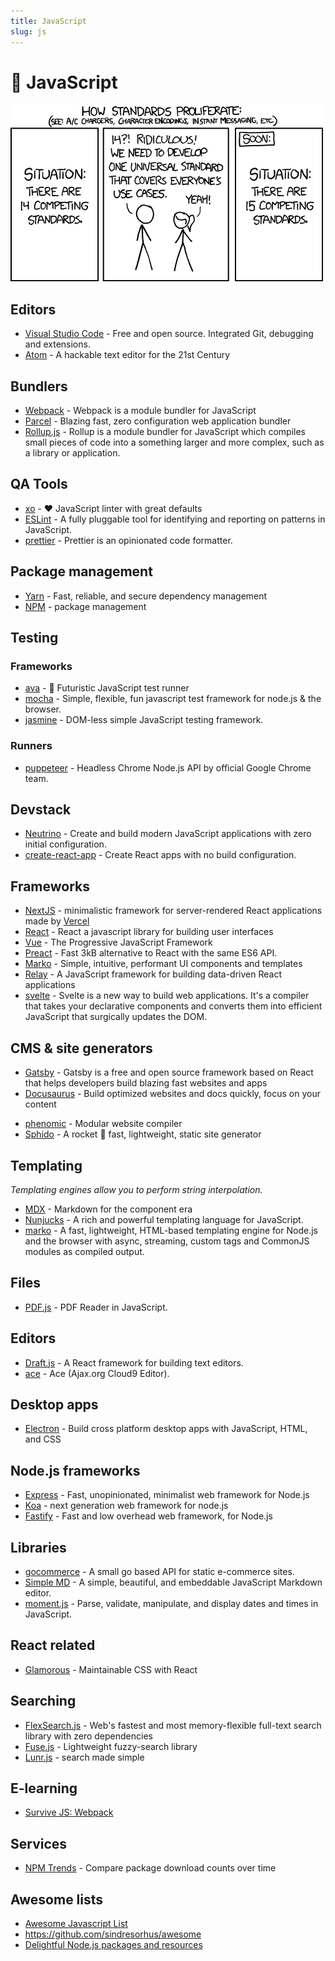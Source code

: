 ```yaml
---
title: JavaScript
slug: js
---
```


# 🥕 JavaScript

<img src="js/universal-standard.png" class="img-fluid ml-2 mx-auto rounded">

## Editors

- [Visual Studio Code](https://code.visualstudio.com/download) - Free and open source. Integrated Git, debugging and extensions.
- [Atom](https://atom.io/) - A hackable text editor for the 21st Century

## Bundlers

- [Webpack](https://webpack.js.org/) - Webpack is a module bundler for JavaScript 
- [Parcel](https://parceljs.org/) - Blazing fast, zero configuration web application bundler
- [Rollup.js](https://rollupjs.org/) - Rollup is a module bundler for JavaScript which compiles small pieces of code into a something larger and more complex, such as a library or application.

## QA Tools

- [xo](https://github.com/xojs/xo) - ❤️ JavaScript linter with great defaults
- [ESLint](https://github.com/eslint/eslint) - A fully pluggable tool for identifying and reporting on patterns in JavaScript.
- [prettier](https://github.com/prettier/prettier) - Prettier is an opinionated code formatter.

## Package management

- [Yarn](https://yarnpkg.com/lang/en/) - Fast, reliable, and secure dependency management
- [NPM](https://www.npmjs.com/) - package management

## Testing

### Frameworks

- [ava](https://github.com/avajs/ava) - 🚀 Futuristic JavaScript test runner
- [mocha](https://github.com/mochajs/mocha) - Simple, flexible, fun javascript test framework for node.js & the browser.
- [jasmine](https://github.com/jasmine/jasmine) - DOM-less simple JavaScript testing framework.

### Runners

* [puppeteer](https://pptr.dev/) - Headless Chrome Node.js API by official Google Chrome team.

## Devstack

- [Neutrino](https://github.com/mozilla-neutrino/neutrino-dev) - Create and build modern JavaScript applications with zero initial configuration. 
- [create-react-app](https://github.com/facebookincubator/create-react-app) - Create React apps with no build configuration.

## Frameworks

- [NextJS](https://nextjs.org/) - minimalistic framework for server-rendered React applications made by [Vercel](https://vercel.com/)
- [React](https://facebook.github.io/react/) - React a javascript library for building user interfaces
- [Vue](https://vuejs.org/) - The Progressive JavaScript Framework
- [Preact](https://preactjs.com/) - Fast 3kB alternative to React with the same ES6 API.
- [Marko](http://markojs.com/) - Simple, intuitive, performant UI components and templates 
- [Relay](https://facebook.github.io/relay/) - A JavaScript framework for building data-driven React applications
- [svelte](https://github.com/sveltejs/svelte) - Svelte is a new way to build web applications. It's a compiler that takes your declarative components and converts them into efficient JavaScript that surgically updates the DOM.

## CMS & site generators

* [Gatsby](https://www.gatsbyjs.org/) - Gatsby is a free and open source framework based on React that helps developers build blazing fast websites and apps
* [Docusaurus](https://v2.docusaurus.io/) - Build optimized websites and docs quickly, focus on your content

- [phenomic](https://phenomic.io/) - Modular website compiler
- [Sphido](https://sphido.org) - A rocket 🚀 fast, lightweight, static site generator 

## Templating

*Templating engines allow you to perform string interpolation.*

- [MDX](https://mdxjs.com/) - Markdown for the component era
- [Nunjucks](https://mozilla.github.io/nunjucks/) - A rich and powerful templating language for JavaScript.
- [marko](https://github.com/marko-js/marko) - A fast, lightweight, HTML-based templating engine for Node.js and the browser with async, streaming, custom tags and CommonJS modules as compiled output.

## Files

* [PDF.js](https://github.com/mozilla/pdf.js) - PDF Reader in JavaScript.

## Editors

* [Draft.js](https://github.com/facebook/draft-js) - A React framework for building text editors.
* [ace](https://github.com/ajaxorg/ace) - Ace (Ajax.org Cloud9 Editor).

## Desktop apps

- [Electron](https://electron.atom.io/) - Build cross platform desktop apps with JavaScript, HTML, and CSS

## Node.js frameworks

- [Express](https://expressjs.com/) - Fast, unopinionated, minimalist web framework for Node.js
- [Koa](http://koajs.com/) - next generation web framework for node.js
- [Fastify](https://github.com/fastify/fastify) - Fast and low overhead web framework, for Node.js

## Libraries

- [gocommerce](https://github.com/netlify/gocommerce) - A small go based API for static e-commerce sites.
- [Simple MD](https://github.com/NextStepWebs/simplemde-markdown-editor) - A simple, beautiful, and embeddable JavaScript Markdown editor.
- [moment.js](https://momentjs.com/) - Parse, validate, manipulate, and display dates and times in JavaScript.

## React related

- [Glamorous](https://glamorous.rocks/) - Maintainable CSS with React

## Searching

- [FlexSearch.js](https://github.com/nextapps-de/flexsearch) - Web's fastest and most memory-flexible full-text search library with zero dependencies
- [Fuse.js](https://fusejs.io/) - Lightweight fuzzy-search library
- [Lunr.js](https://lunrjs.com/) - search made simple

## E-learning

- [Survive JS: Webpack](https://survivejs.com/webpack)

## Services

- [NPM Trends](https://www.npmtrends.com/) - Compare package download counts over time	

## Awesome lists

- [Awesome Javascript List](https://github.com/sorrycc/awesome-javascript)
- https://github.com/sindresorhus/awesome
- [Delightful Node.js packages and resources](https://node.cool)

### 